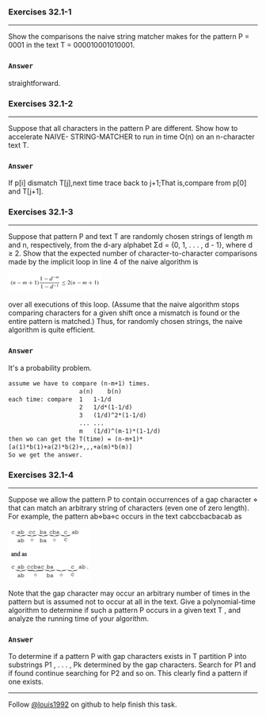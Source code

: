 ### Exercises 32.1-1
***
Show the comparisons the naive string matcher makes for the pattern P = 0001 in the text T = 000010001010001.

### `Answer`

straightforward.


### Exercises 32.1-2
***
Suppose that all characters in the pattern P are different. Show how to accelerate NAIVE-
STRING-MATCHER to run in time O(n) on an n-character text T.

### `Answer`
If p[i] dismatch T[j],next time trace back to j+1;That is,compare from p[0] and T[j+1].

### Exercises 32.1-3
***
Suppose that pattern P and text T are randomly chosen strings of length m and n, respectively, from the d-ary alphabet Σd = {0, 1, . . . , d - 1}, where d ≥ 2. Show that the expected number of character-to-character comparisons made by the implicit loop in line 4 of the naive algorithm is

![](./repo/s1/1.png)

over all executions of this loop. (Assume that the naive algorithm stops comparing characters for a given shift once a mismatch is found or the entire pattern is matched.) Thus, for randomly chosen strings, the naive algorithm is quite efficient.

### `Answer`
It's a probability problem.

	assume we have to compare (n-m+1) times.
						a(n)	b(n)
	each time: compare  1	1-1/d
						2	1/d*(1-1/d)
						3	(1/d)^2*(1-1/d)
						...	...
						m	(1/d)^(m-1)*(1-1/d)
	then wo can get the T(time) = (n-m+1)*[a(1)*b(1)+a(2)*b(2)+,,,+a(m)*b(m)] 
	So we get the answer.

				

### Exercises 32.1-4
***
Suppose we allow the pattern P to contain occurrences of a gap character ⋄ that can match
an arbitrary string of characters (even one of zero length). For example, the pattern ab⋄ba⋄c occurs in the text cabccbacbacab as

![](./repo/s1/2.png)

Note that the gap character may occur an arbitrary number of times in the pattern but is assumed not to occur at all in the text. Give a polynomial-time algorithm to determine if such a pattern P occurs in a given text T , and analyze the running time of your algorithm.

### `Answer`
To determine if a pattern P with gap characters exists in T partition P into substrings P1 , . . . , Pk determined by the gap characters. Search for P1 and if found continue searching for P2 and so on. This clearly find a pattern if one exists.

***
Follow [@louis1992](https://github.com/gzc) on github to help finish this task.